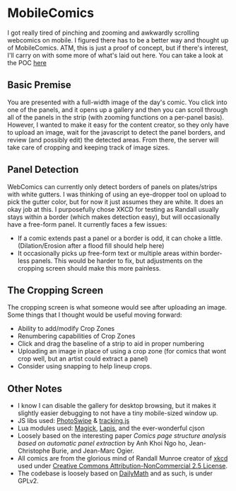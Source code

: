 # MobileComics
I got really tired of pinching and zooming and awkwardly scrolling webcomics on mobile. I figured there has to be a better way and thought up of MobileComics. ATM, this is just a proof of concept, but if there's interest, I'll carry on with some more of what's laid out here. You can take a look at the POC [here](http://fouriertransformer.github.io/MobileComics/)

## Basic Premise
You are presented with a full-width image of the day's comic. You click into one of the panels, and it opens up a gallery and then you can scroll through all of the panels in the strip (with zooming functions on a per-panel basis). However, I wanted to make it easy for the content creator, so they only have to upload an image, wait for the javascript to detect the panel borders, and review (and possibly edit) the detected areas. From there, the server will take care of cropping and keeping track of image sizes.

## Panel Detection
WebComics can currently only detect borders of panels on plates/strips with white gutters. I was thinking of using an eye-dropper tool on upload to pick the gutter color, but for now it just assumes they are white. It does an okay job at this. I purposefully chose XKCD for testing as Randall usually stays within a border (which makes detection easy), but will occasionally have a free-form panel. It currently faces a few issues:
* If a comic extends past a panel or a border is odd, it can choke a little. (Dilation/Erosion after a flood fill should help here)
* It occasionally picks up free-form text or multiple areas within border-less panels. This would be harder to fix, but adjustments on the cropping screen should make this more painless.

## The Cropping Screen
The cropping screen is what someone would see after uploading an image. Some things that I thought would be useful moving forward:
* Ability to add/modify Crop Zones
* Renumbering capabilities of Crop Zones
* Click and drag the baseline of a strip to aid in proper numbering
* Uploading an image in place of using a crop zone (for comics that wont crop well, but an artist could extract a panel)
* Consider using snapping to help lineup crops.

## Other Notes
* I know I can disable the gallery for desktop browsing, but it makes it slightly easier debugging to not have a tiny mobile-sized window up.
* JS libs used: [PhotoSwipe](http://photoswipe.com/) & [tracking.js](https://trackingjs.com/)
* Lua modules used: [Magick](https://github.com/leafo/magick), [Lapis](http://leafo.net/lapis/), and the ever-wonderful cjson
* Loosely based on the interesting paper *Comics page structure analysis based on automatic panel extraction* by Anh Khoi Ngo ho, Jean-Christophe Burie, and Jean-Marc Ogier.
* All comics are from the glorious mind of Randall Munroe creator of [xkcd](http://xkcd.com) used under [Creative Commons Attribution-NonCommercial 2.5 License](http://creativecommons.org/licenses/by-nc/2.5/).
* The codebase is loosely based on [DailyMath](https://github.com/FourierTransformer/DailyMath) and as such, is under GPLv2.
